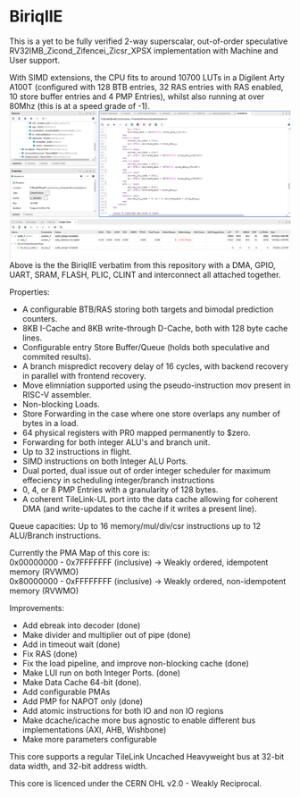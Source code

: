 # BiriqIIE
This is a yet to be fully verified 2-way superscalar, out-of-order speculative RV32IMB_Zicond_Zifencei_Zicsr_XPSX implementation with Machine and User support.

With SIMD extensions, the CPU fits to around 10700 LUTs in a Digilent Arty A100T (configured with 128 BTB entries, 32 RAS entries with RAS enabled, 10 store buffer entries and 4 PMP Entries), whilst also running at over 80Mhz (this is at a speed grade of -1).
![Synthesis Results](VivadoSynthesisResultat82_5Mhz.png)
Above is the the BiriqIIE verbatim from this repository with a DMA, GPIO, UART, SRAM, FLASH, PLIC, CLINT and interconnect all attached together.

Properties:
- A configurable BTB/RAS storing both targets and bimodal prediction counters.
- 8KB I-Cache and 8KB write-through D-Cache, both with 128 byte cache lines.
- Configurable entry Store Buffer/Queue (holds both speculative and commited results).
- A branch mispredict recovery delay of 16 cycles, with backend recovery in parallel with frontend recovery.
- Move elimniation supported using the pseudo-instruction mov present in RISC-V assembler.
- Non-blocking Loads.
- Store Forwarding in the case where one store overlaps any number of bytes in a load.
- 64 physical registers with PR0 mapped permanently to $zero.
- Forwarding for both integer ALU's and branch unit.
- Up to 32 instructions in flight.
- SIMD instructions on both Integer ALU Ports.
- Dual ported, dual issue out of order integer scheduler for maximum effeciency in scheduling integer/branch instructions
- 0, 4, or 8 PMP Entries with a granularity of 128 bytes.
- A coherent TileLink-UL port into the data cache allowing for coherent DMA (and write-updates to the cache if it writes a present line).

Queue capacities:
Up to 16 memory/mul/div/csr instructions
up to 12 ALU/Branch instructions.

Currently the PMA Map of this core is:\
0x00000000 - 0x7FFFFFFF (inclusive) -> Weakly ordered, idempotent memory (RVWMO)\
0x80000000 - 0xFFFFFFFF (inclusive) -> Weakly ordered, non-idempotent memory (RVWMO)

Improvements:
- Add ebreak into decoder (done)
- Make divider and multiplier out of pipe (done)
- Add in timeout wait (done)
- Fix RAS (done)
- Fix the load pipeline, and improve non-blocking cache (done)
- Make LUI run on both Integer Ports. (done)
- Make Data Cache 64-bit (done).
- Add configurable PMAs
- Add PMP for NAPOT only (done)
- Add atomic instructions for both IO and non IO regions
- Make dcache/icache more bus agnostic to enable different bus implementations (AXI, AHB, Wishbone)
- Make more parameters configurable

This core supports a regular TileLink Uncached Heavyweight bus at 32-bit data width, and 32-bit address width.

This core is licenced under the CERN OHL v2.0 - Weakly Reciprocal.